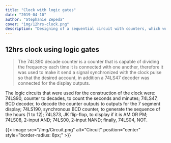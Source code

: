 ```yaml
---
title: "Clock with logic gates"
date: "2019-04-10"
author: "Stephanie Zepeda"
cover: "img/12hrs-clock.png"
description: "Designing of a sequential circuit with counters, which would have the function of a 12-hour clock, where it would have an output that will indicate PM or AM, the clock could be started at any time and it could be reset."
---
```


## 12hrs clock using logic gates

>The 74LS90 decade counter is a counter that is capable of dividing the frequency each time it is connected with one another, therefore it was used to make it send a signal synchronized with the clock pulse so that the desired account, in addition a 74LS47 decoder was connected for the display outputs.

The logic circuits that were used for the construction of the clock were: 74LS90, counter to decades, to count the seconds and minutes; 74LS47, BCD decoder, to decode the counter outputs to outputs for the 7 segment display; 74LS190, synchronous BCD counter, to generate the sequence of the hours (1 to 12); 74LS73, JK flip-flop, to display if it is AM OR PM; 74LS08, 2-input AND; 74LS00, 2-input NAND; finally, 74LS04, NOT.

{{< image src="/img/Circuit.png" alt="Circuit" position="center" style="border-radius: 8px;" >}}
